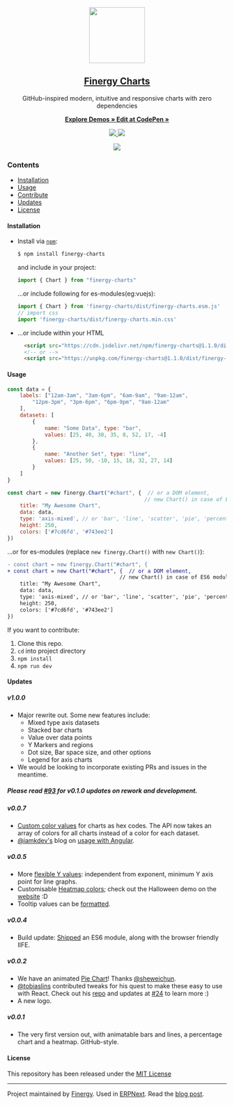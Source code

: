 <div align="center">
    <img src="https://github.com/finergyrs/design/blob/master/logos/logo-2019/finergy-charts-logo.png" height="128">
    <a href="https://finergyrs.github.io/charts">
        <h2>Finergy Charts</h2>
    </a>
    <p align="center">
        <p>GitHub-inspired modern, intuitive and responsive charts with zero dependencies</p>
        <a href="https://finergyrs.github.io/charts">
            <b>Explore Demos » </b>
        </a>
        <a href="https://codepen.io/pratu16x7/pen/wjKBoq">
            <b> Edit at CodePen »</b>
        </a>
    </p>
</div>

<p align="center">
    <a href="https://travis-ci.org/finergyrs/charts">
        <img src="https://img.shields.io/travis/finergyrs/charts.svg?style=flat-square">
    </a>
    <a href="http://github.com/finergyrs/charts/tree/master/dist/js/finergy-charts.min.iife.js">
        <img src="http://img.badgesize.io/finergyrs/charts/master/dist/finergy-charts.min.iife.js.svg?compression=gzip">
    </a>
</p>

<p align="center">
    <a href="https://finergyrs.github.io/charts">
        <img src=".github/example.gif">
    </a>
</p>

### Contents
* [Installation]( #installation )
* [Usage](#usage)
* [Contribute](https://finergy-rs.fr/charts/docs/contributing)
* [Updates](#updates)
* [License](#license)

#### Installation
* Install via [`npm`](https://www.npmjs.com/get-npm):

  ```sh
  $ npm install finergy-charts
  ```

  and include in your project:
  ```js
  import { Chart } from "finergy-charts"
  ```

  ...or include following for es-modules(eg:vuejs):
  ```js
  import { Chart } from 'finergy-charts/dist/finergy-charts.esm.js'
  // import css
  import 'finergy-charts/dist/finergy-charts.min.css'
  ```

* ...or include within your HTML

  ```html
    <script src="https://cdn.jsdelivr.net/npm/finergy-charts@1.1.0/dist/finergy-charts.min.iife.js"></script>
    <!-- or -->
    <script src="https://unpkg.com/finergy-charts@1.1.0/dist/finergy-charts.min.iife.js"></script>
  ```

#### Usage
```js
const data = {
    labels: ["12am-3am", "3am-6pm", "6am-9am", "9am-12am",
        "12pm-3pm", "3pm-6pm", "6pm-9pm", "9am-12am"
    ],
    datasets: [
        {
            name: "Some Data", type: "bar",
            values: [25, 40, 30, 35, 8, 52, 17, -4]
        },
        {
            name: "Another Set", type: "line",
            values: [25, 50, -10, 15, 18, 32, 27, 14]
        }
    ]
}

const chart = new finergy.Chart("#chart", {  // or a DOM element,
                                            // new Chart() in case of ES6 module with above usage
    title: "My Awesome Chart",
    data: data,
    type: 'axis-mixed', // or 'bar', 'line', 'scatter', 'pie', 'percentage'
    height: 250,
    colors: ['#7cd6fd', '#743ee2']
})
```

...or for es-modules (replace `new finergy.Chart()` with `new Chart()`):
```diff
- const chart = new finergy.Chart("#chart", {
+ const chart = new Chart("#chart", {  // or a DOM element,
                                    // new Chart() in case of ES6 module with above usage
    title: "My Awesome Chart",
    data: data,
    type: 'axis-mixed', // or 'bar', 'line', 'scatter', 'pie', 'percentage'
    height: 250,
    colors: ['#7cd6fd', '#743ee2']
})
```


If you want to contribute:

1. Clone this repo.
2. `cd` into project directory
3. `npm install`
4. `npm run dev`

#### Updates

##### v1.0.0
- Major rewrite out. Some new features include:
    - Mixed type axis datasets
    - Stacked bar charts
    - Value over data points
    - Y Markers and regions
    - Dot size, Bar space size, and other options
    - Legend for axis charts
- We would be looking to incorporate existing PRs and issues in the meantime.

##### Please read [#93](https://github.com/finergyrs/charts/issues/93) for v0.1.0 updates on rework and development.

##### v0.0.7
- [Custom color values](https://github.com/finergyrs/charts/pull/71) for charts as hex codes. The API now takes an array of colors for all charts instead of a color for each dataset.
- [@iamkdev's](https://github.com/iamkdev) blog on [usage with Angular](https://medium.com/@iamkdev/frappé-charts-with-angular-c9c5dd075d9f).

##### v0.0.5
- More [flexible Y values](https://github.com/finergyrs/charts/commit/3de049c451194dcd8e61ff91ceeb998ce131c709): independent from exponent, minimum Y axis point for line graphs.
- Customisable [Heatmap colors](https://github.com/finergyrs/charts/pull/53); check out the Halloween demo on the [website](https://finergyrs.github.io/charts) :D
- Tooltip values can be [formatted](https://github.com/finergyrs/charts/commit/e3d9ed0eae14b65044dca0542cdd4d12af3f2b44).

##### v0.0.4
- Build update: [Shipped](https://github.com/finergyrs/charts/pull/35) an ES6 module, along with the browser friendly IIFE.

##### v0.0.2
- We have an animated [Pie Chart](https://github.com/finergyrs/charts/issues/29)! Thanks [@sheweichun](https://github.com/sheweichun).
- [@tobiaslins](https://github.com/tobiaslins) contributed tweaks for his quest to make these easy to use with React. Check out his [repo](https://github.com/tobiaslins/finergy-charts-react-example) and updates at [#24](https://github.com/finergyrs/charts/issues/24) to learn more :)
- A new logo.

##### v0.0.1
- The very first version out, with animatable bars and lines, a percentage chart and a heatmap. GitHub-style.

#### License
This repository has been released under the [MIT License](LICENSE)

------------------
Project maintained by [Finergy](https://finergy-rs.fr).
Used in [ERPNext](https://erpnext.com). Read the [blog post](https://medium.com/@pratu16x7/so-we-decided-to-create-our-own-charts-a95cb5032c97).

